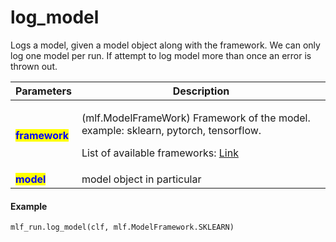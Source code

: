 # log\_model

Logs a model, given a model object along with the framework. We can only log one model per run. If attempt to log model more than once an error is thrown out.

| Parameters                                     | Description                                                                                                                                                   |
| ---------------------------------------------- | ------------------------------------------------------------------------------------------------------------------------------------------------------------- |
| <mark style="color:blue;">**framework**</mark> | <p>(mlf.ModelFrameWork) Framework of the model. example: sklearn, pytorch, tensorflow.</p><p>List of available frameworks: <a href="../enums.md">Link</a></p> |
| <mark style="color:blue;">**model**</mark>     | model object in particular                                                                                                                                    |

#### Example

```python
mlf_run.log_model(clf, mlf.ModelFramework.SKLEARN)
```

